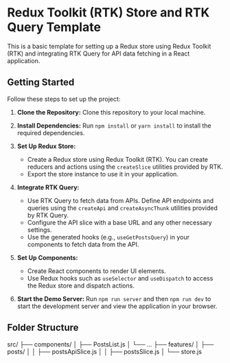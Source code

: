 # Redux Toolkit (RTK) Store and RTK Query Template

This is a basic template for setting up a Redux store using Redux Toolkit (RTK) and integrating RTK Query for API data fetching in a React application.

## Getting Started

Follow these steps to set up the project:

1. **Clone the Repository:** Clone this repository to your local machine.

2. **Install Dependencies:** Run `npm install` or `yarn install` to install the required dependencies.

3. **Set Up Redux Store:**
   - Create a Redux store using Redux Toolkit (RTK). You can create reducers and actions using the `createSlice` utilities provided by RTK.
   - Export the store instance to use it in your application.

4. **Integrate RTK Query:**
   - Use RTK Query to fetch data from APIs. Define API endpoints and queries using the `createApi` and `createAsyncThunk` utilities provided by RTK Query.
   - Configure the API slice with a base URL and any other necessary settings.
   - Use the generated hooks (e.g., `useGetPostsQuery`) in your components to fetch data from the API.

5. **Set Up Components:**
   - Create React components to render UI elements.
   - Use Redux hooks such as `useSelector` and `useDispatch` to access the Redux store and dispatch actions.

6. **Start the Demo Server:** Run `npm run server` and then `npm run dev` to start the development server and view the application in your browser.

## Folder Structure
src/
├── components/
│   ├── PostsList.js
│   └── ...
├── features/
│   ├── posts/
│   │   ├── postsApiSlice.js
│   │   ├── postsSlice.js
│   └── store.js


